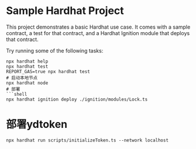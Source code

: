 # Sample Hardhat Project

This project demonstrates a basic Hardhat use case. It comes with a sample contract, a test for that contract, and a Hardhat Ignition module that deploys that contract.

Try running some of the following tasks:

```shell
npx hardhat help
npx hardhat test
REPORT_GAS=true npx hardhat test
# 启动本地节点
npx hardhat node
# 部署
```shell
npx hardhat ignition deploy ./ignition/modules/Lock.ts
```

# 部署ydtoken
```shell
npx hardhat run scripts/initializeToken.ts --network localhost
```